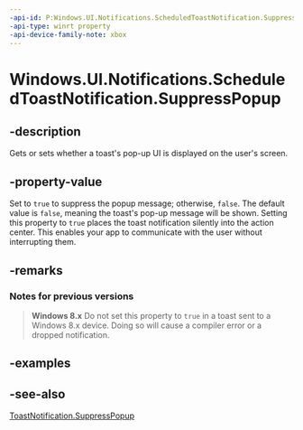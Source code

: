 ```yaml
---
-api-id: P:Windows.UI.Notifications.ScheduledToastNotification.SuppressPopup
-api-type: winrt property
-api-device-family-note: xbox
---
```


<!-- Property syntax
public bool SuppressPopup { get;  set; }
-->

# Windows.UI.Notifications.ScheduledToastNotification.SuppressPopup

## -description

Gets or sets whether a toast's pop-up UI is displayed on the user's screen.

## -property-value

Set to `true` to suppress the popup message; otherwise, `false`. The default value is `false`, meaning the toast's pop-up message will be shown. Setting this property to `true` places the toast notification silently into the action center. This enables your app to communicate with the user without interrupting them.

## -remarks

### Notes for previous versions

> **Windows 8.x**
> Do not set this property to `true` in a toast sent to a Windows 8.x device. Doing so will cause a compiler error or a dropped notification.

## -examples

## -see-also
[ToastNotification.SuppressPopup](toastnotification_suppresspopup.md)